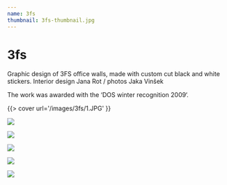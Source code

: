 ```yaml
---
name: 3fs
thumbnail: 3fs-thumbnail.jpg
---
```

# 3fs

Graphic design of 3FS office walls, made with custom cut black and white stickers.
Interior design Jana Rot / photos Jaka Vinšek

The work was awarded with the ‘DOS winter recognition 2009‘.

{{> cover url='/images/3fs/1.JPG' }}

![](/images/3fs/2.JPG)

![](/images/3fs/3.JPG)

![](/images/3fs/4.JPG)

![](/images/3fs/5.JPG)

![](/images/3fs/6.JPG)